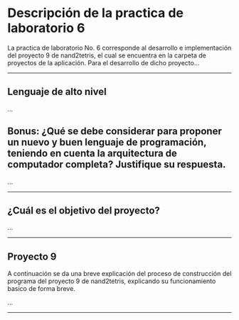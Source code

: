 # Descripción de la practica de laboratorio 6
La practica de laboratorio No. 6 corresponde al desarrollo e implementación del proyecto 9 de nand2tetris, el cual se encuentra en la carpeta de proyectos de la aplicación. Para el desarrollo de dicho proyecto...

***

## Lenguaje de alto nivel

...

## Bonus: ¿Qué se debe considerar para proponer un nuevo y buen lenguaje de programación, teniendo en cuenta la arquitectura de computador completa? Justifique su respuesta.

...

***

## ¿Cuál es el objetivo del proyecto?

...


***

## Proyecto 9
A continuación se da una breve explicación del proceso de construcción del programa del proyecto 9 de nand2tetris, explicando su funcionamiento basico de forma breve.

...


***

